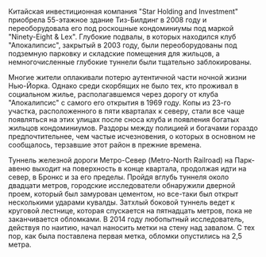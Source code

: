 Китайская инвестиционная компания "Star Holding and Investment" приобрела 55-этажное здание Тиз-Билдинг в 2008 году и переоборудовала его под роскошные кондоминиумы под маркой "Ninety-Eight & Lex". Глубокие подвалы, в которых находился клуб "Апокалипсис", закрытый в 2003 году, были переоборудованы под подземную парковку и складские помещения для жильцов, а немногочисленные глубокие туннели были тщательно заблокированы.

Многие жители оплакивали потерю аутентичной части ночной жизни Нью-Йорка. Однако среди скорбящих не было тех, кто проживал в социальном жилье, располагавшемся через дорогу от клуба "Апокалипсис" с самого его открытия в 1969 году. Копы из 23-го участка, расположенного в пяти кварталах к северу, стали все чаще появляться на этих улицах после сноса клуба и появления богатых жильцов кондоминиумов. Раздоры между полицией и богачами гораздо предпочтительнее, чем частые исчезновения, о которых в основном не сообщалось, терзавшие этот район в прежние времена.

Туннель железной дороги Метро-Север (Metro-North Railroad) на Парк-авеню выходит на поверхность в конце квартала, продолжая идти на север, в Бронкс и за его пределы. Пройдя вглубь туннеля около двадцати метров, городские исследователи обнаружили дверной проем, который был замурован цементом, но все-таки был открыт несколькими ударами кувалды. Затхлый боковой туннель ведет к круговой лестнице, которая спускается на пятнадцать метров, пока не заканчивается обломками. В 2014 году любопытный исследователь, действуя по наитию, начал наносить метки на стену над завалом. С тех пор, как была поставлена первая метка, обломки опустились на 2,5 метра.